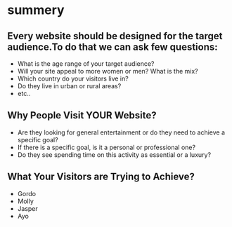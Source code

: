 # summery
## Every website should be designed for the target audience.To do that we can ask few questions:

* What is the age range of your target audience?
* Will your site appeal to more women or men? What is the mix? 
* Which country do your visitors live in?
* Do they live in urban or rural areas?
* etc..
## Why People Visit YOUR Website?

 * Are they looking for general entertainment or do they need to achieve a specific goal?
 * If there is a specific goal, is it a personal or professional one?
 * Do they see spending time on this activity as essential or a luxury?

## What Your Visitors are Trying to Achieve?
* Gordo
* Molly
* Jasper 
* Ayo
